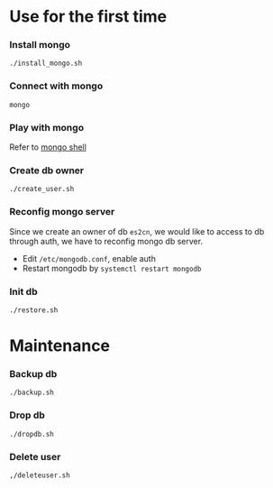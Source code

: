 # Use for the first time

### Install mongo
```
./install_mongo.sh
```

### Connect with mongo
```
mongo
```

### Play with mongo
Refer to [mongo shell](https://docs.mongodb.com/manual/mongo/)

### Create db owner 
```
./create_user.sh
```

### Reconfig mongo server

Since we create an owner of db `es2cn`, we would like to access to db through auth, we have to reconfig mongo db server.

* Edit `/etc/mongodb.conf`, enable auth
* Restart mongodb by `systemctl restart mongodb`


### Init db
```
./restore.sh
```

# Maintenance

### Backup db
```
./backup.sh
```

### Drop db
```
./dropdb.sh
```

### Delete user
```
,/deleteuser.sh
```
